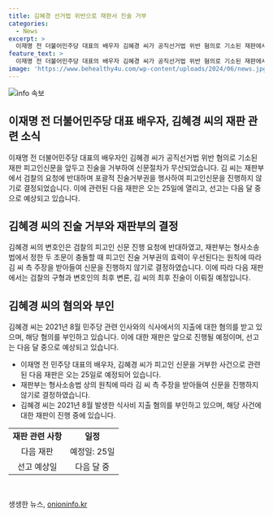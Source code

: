 ```yaml
---
title: 김혜경 선거법 위반으로 재판서 진술 거부
categories:
  - News
excerpt: >
  이재명 전 더불어민주당 대표의 배우자 김혜경 씨가 공직선거법 위반 혐의로 기소된 재판에서 피고인 진술을 거부하여 신문이 무산됐습니다. 김 씨는 관련하여 수사를 받고 있으며, 재판부의 결정으로 다음 재판에서는 검찰의 구형과 변호인의 최후 변론, 김 씨의 최후 진술이 이뤄질 예정입니다. 선고는 다음 달 중에 이뤄질 전망이며, 김 씨는 혐의를 부인하고 있습니다. [사진 출처 : ]
feature_text: >
  이재명 전 더불어민주당 대표의 배우자 김혜경 씨가 공직선거법 위반 혐의로 기소된 재판에서 피고인 진술을 거부하여 신문이 무산됐습니다. 김 씨는 관련하여 수사를 받고 있으며, 재판부의 결정으로 다음 재판에서는 검찰의 구형과 변호인의 최후 변론, 김 씨의 최후 진술이 이뤄질 예정입니다. 선고는 다음 달 중에 이뤄질 전망이며, 김 씨는 혐의를 부인하고 있습니다. [사진 출처 : ]
image: 'https://www.behealthy4u.com/wp-content/uploads/2024/06/news.jpg'
---
```


<p><img src="https://www.behealthy4u.com/wp-content/uploads/2024/06/news.jpg" alt="info 속보" /></p>

<h2 data-ke-size="size26">이재명 전 더불어민주당 대표 배우자, 김혜경 씨의 재판 관련 소식</h2>

<p data-ke-size="size16">이재명 전 더불어민주당 대표의 배우자인 김혜경 씨가 공직선거법 위반 혐의로 기소된 재판 피고인신문을 앞두고 진술을 거부하여 신문절차가 무산되었습니다. 김 씨는 재판부에서 검찰의 요청에 반대하며 포괄적 진술거부권을 행사하여 피고인신문을 진행하지 않기로 결정되었습니다. 이에 관련된 다음 재판은 오는 25일에 열리고, 선고는 다음 달 중으로 예상되고 있습니다.</p>

<h2 data-ke-size="size26">김혜경 씨의 진술 거부와 재판부의 결정</h2>

<p data-ke-size="size16">김혜경 씨의 변호인은 검찰의 피고인 신문 진행 요청에 반대하였고, 재판부는 형사소송법에서 정한 두 조문이 충돌할 때 피고인 진술 거부권의 효력이 우선된다는 원칙에 따라 김 씨 측 주장을 받아들여 신문을 진행하지 않기로 결정하였습니다. 이에 따라 다음 재판에서는 검찰의 구형과 변호인의 최후 변론, 김 씨의 최후 진술이 이뤄질 예정입니다.</p>

<h2 data-ke-size="size26">김혜경 씨의 혐의와 부인</h2>

<p data-ke-size="size16">김혜경 씨는 2021년 8월 민주당 관련 인사와의 식사에서의 지출에 대한 혐의를 받고 있으며, 해당 혐의를 부인하고 있습니다. 이에 대한 재판은 앞으로 진행될 예정이며, 선고는 다음 달 중으로 예상되고 있습니다.</p>

<ul>
    <li>이재명 전 민주당 대표의 배우자, 김혜경 씨가 피고인 신문을 거부한 사건으로 관련된 다음 재판은 오는 25일로 예정되어 있습니다.</li>
    <li>재판부는 형사소송법 상의 원칙에 따라 김 씨 측 주장을 받아들여 신문을 진행하지 않기로 결정하였습니다.</li>
    <li>김혜경 씨는 2021년 8월 발생한 식사비 지출 혐의를 부인하고 있으며, 해당 사건에 대한 재판이 진행 중에 있습니다.</li>
</ul>

<table>
    <tr>
        <td style="text-align: center; height: 17px;"><b>재판 관련 사항</b></td>
        <td style="text-align: center; height: 17px;"><b>일정</b></td>
    </tr>
    <tr>
        <td style="text-align: center; height: 17px;">다음 재판</td>
        <td style="text-align: center; height: 17px;">예정일: 25일</td>
    </tr>
    <tr>
        <td style="text-align: center; height: 17px;">선고 예상일</td>
        <td style="text-align: center; height: 17px;">다음 달 중</td>
    </tr>
</table>

<p data-ke-size="size16">&nbsp;</p>
생생한 뉴스, <a href="https://onioninfo.kr" rel="dofollow">onioninfo.kr</a>


